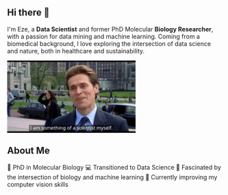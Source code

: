 Hi there 👋
--------

I'm Eze, a **Data Scientist** and former PhD Molecular **Biology Researcher**, with a passion for data mining and machine learning. Coming from a biomedical background, I love exploring the intersection of data science and nature, both in healthcare and sustainability.

<img align="center" alt="scientist" width="300" src="output.gif">


About Me
--------
🔬 PhD in Molecular Biology
💻 Transitioned to Data Science
🧠 Fascinated by the intersection of biology and machine learning
🌱 Currently improving my computer vision skills